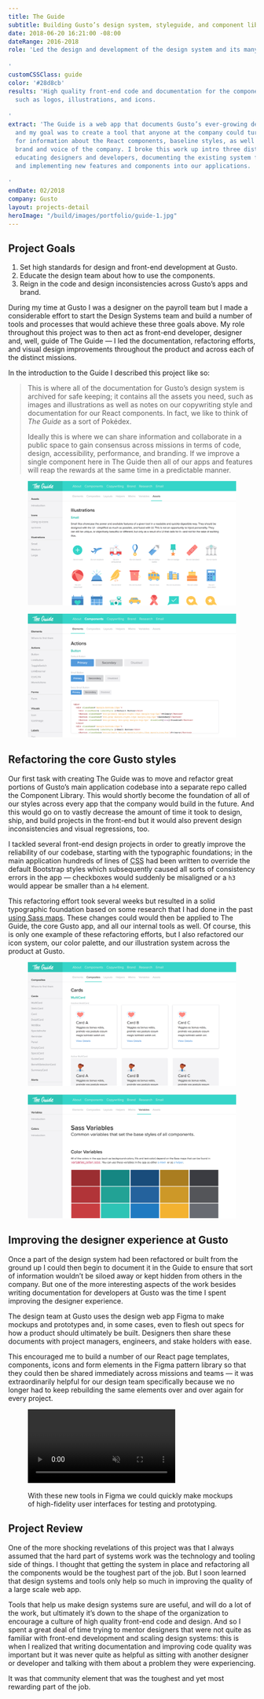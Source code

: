 ```yaml
---
title: The Guide
subtitle: Building Gusto’s design system, styleguide, and component library.
date: 2018-06-20 16:21:00 -08:00
dateRange: 2016-2018
role: 'Led the design and development of the design system and its many React components.

'
customCSSClass: guide
color: '#28d8cb'
results: 'High quality front-end code and documentation for the components and assets,
  such as logos, illustrations, and icons.

'
extract: 'The Guide is a web app that documents Gusto’s ever-growing design system
  and my goal was to create a tool that anyone at the company could turn to when looking
  for information about the React components, baseline styles, as well as the overall
  brand and voice of the company. I broke this work up intro three distinct categories:
  educating designers and developers, documenting the existing system for future use,
  and implementing new features and components into our applications.

'
endDate: 02/2018
company: Gusto
layout: projects-detail
heroImage: "/build/images/portfolio/guide-1.jpg"
---
```


## Project Goals

1. Set high standards for design and front-end development at Gusto.
2. Educate the design team about how to use the components.
3. Reign in the code and design inconsistencies across Gusto’s apps and brand.

During my time at Gusto I was a designer on the payroll team but I made a considerable effort to start the Design Systems team and build a number of tools and processes that would achieve these three goals above. My role throughout this project was to then act as front-end developer, designer and, well, guide of The Guide — I led the documentation, refactoring efforts, and visual design improvements throughout the product and across each of the distinct missions.

In the introduction to the Guide I described this project like so:

> This is where all of the documentation for Gusto’s design system is archived for safe keeping; it contains all the assets you need, such as images and illustrations as well as notes on our copywriting style and documentation for our React components. In fact, we like to think of *The Guide* as a sort of Pokédex.
>
> Ideally this is where we can share information and collaborate in a public space to gain consensus across missions in terms of code, design, accessibility, performance, and branding. If we improve a single component here in The Guide then all of our apps and features will reap the rewards at the same time in a predictable manner.

<div class='side-by-side'>
  <div class='side-by-side__child'>
    <figure>
      <img src="/build/images/portfolio/guide-2.jpg" alt="" />
    </figure>
  </div>

  <div class='side-by-side__child'>
    <figure>
      <img src="/build/images/portfolio/guide-3.jpg" alt="" />
    </figure>
  </div>
</div>



## Refactoring the core Gusto styles

Our first task with creating The Guide was to move and refactor great portions of Gusto’s main application codebase into a separate repo called the Component Library. This would shortly become the foundation of all of our styles across every app that the company would build in the future. And this  would go on to vastly decrease the amount of time it took to design, ship, and build projects in the front-end but it would also prevent design inconsistencies and visual regressions, too.

I tackled several front-end design projects in order to greatly improve the reliability of our codebase, starting with the typographic foundations; in the main application hundreds of lines of <abbr title='cascading style sheets'>CSS</abbr> had been written to override the default Bootstrap styles which subsequently caused all sorts of consistency errors in the app — checkboxes would suddenly be misaligned or a `h3` would appear be smaller than a `h4` element.

This refactoring effort took several weeks but resulted in a solid typographic foundation based on some research that I had done in the past [using Sass maps](https://robinrendle.com/notes/typographic-scale-with-sass-maps/). These changes could would then be applied to The Guide, the core Gusto app, and all our internal tools as well. Of course, this is only one example of these refactoring efforts, but I also refactored our icon system, our color palette, and our illustration system across the product at Gusto.

<div class='side-by-side'>
  <div class='side-by-side__child'>
    <figure>
      <img src="/build/images/portfolio/guide-4.jpg" alt="" />
    </figure>
  </div>

  <div class='side-by-side__child'>
    <figure>
      <img src="/build/images/portfolio/guide-5.jpg" alt="" />
    </figure>
  </div>
</div>


## Improving the designer experience at Gusto

Once a part of the design system had been refactored or built from the ground up I could then begin to document it in the Guide to ensure that sort of information wouldn’t be siloed away or kept hidden from others in the company. But one of the more interesting aspects of the work besides writing documentation for developers at Gusto was the time I spent improving the designer experience.

The design team at Gusto uses the design web app Figma to make mockups and prototypes and, in some cases, even to flesh out specs for how a product should ultimately be built. Designers then share these documents with project managers, engineers, and stake holders with ease.

This encouraged me to build a number of our React page templates, components, icons and form elements in the Figma pattern library so that they could then be shared immediately across missions and teams — it was extraordinarily helpful for our design team specifically because we no longer had to keep rebuilding the same elements over and over again for every project.

<div class='m-wrapper--unpadded-wide'>
  <figure>
    <video src="/uploads/figma-library.mp4" muted autoplay loop playsinline></video>
    <figcaption>
      <p>
         With these new tools in Figma we could quickly make mockups of high-fidelity user interfaces for testing and prototyping.
      </p>
    </figcaption>
  </figure>
</div>

## Project Review

One of the more shocking revelations of this project was that I always assumed that the hard part of systems work was the technology and tooling side of things. I thought that getting the system in place and refactoring all the components would be the toughest part of the job. But I soon learned that design systems and tools only help so much in improving the quality of a large scale web app.

Tools that help us make design systems sure are useful, and will do a lot of the work, but ultimately it’s down to the shape of the organization to encourage a culture of high quality front-end code and design. And so I spent a great deal of time trying to mentor designers that were not quite as familiar with front-end development and scaling design systems: this is when I realized that writing documentation and improving code quality was important but it was never quite as helpful as sitting with another designer or developer and talking with them about a problem they were experiencing.

It was that community element that was the toughest and yet most rewarding part of the job.
